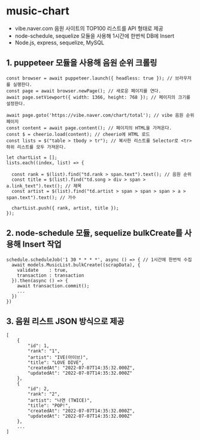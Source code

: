 # music-chart
- vibe.naver.com 음원 사이트의 TOP100 리스트를 API 형태로 제공
- node-schedule, sequelize 모듈을 사용해 1시간에 한번씩 DB에 Insert
- Node.js, express, sequelize, MySQL

## 1. puppeteer 모듈을 사용해 음원 순위 크롤링
```
const browser = await puppeteer.launch({ headless: true }); // 브라우저를 실행한다.
const page = await browser.newPage(); // 새로운 페이지를 연다.
await page.setViewport({ width: 1366, height: 768 }); // 페이지의 크기를 설정한다.

await page.goto('https://vibe.naver.com/chart/total'); // vibe 음원 순위 페이지
const content = await page.content(); // 페이지의 HTML을 가져온다.
const $ = cheerio.load(content); // cheerio에 HTML 로드
const lists = $("table > tbody > tr"); // 복사한 리스트를 Selector로 <tr> 하위 리스트를 모두 가져온다.

let chartList = [];
lists.each((index, list) => {

  const rank = $(list).find("td.rank > span.text").text(); // 음원 순위
  const title = $(list).find("td.song > div > span > a.link_text").text(); // 제목
  const artist = $(list).find("td.artist > span > span > span > a > span.text").text(); // 가수

  chartList.push({ rank, artist, title });
});
```

## 2. node-schedule 모듈, sequelize bulkCreate를 사용해 Insert 작업 
```
schedule.scheduleJob('1 30 * * * *', async () => { // 1시간에 한번씩 수집
  await models.MusicList.bulkCreate((scrapData), {
    validate    : true,
    transaction : transaction
  }).then(async () => {
    await transaction.commit();
    ...
  })
})
```
## 3. 음원 리스트 JSON 방식으로 제공
```
[
    {
        "id": 1,
        "rank": "1",
        "artist": "IVE(아이브)",
        "title": "LOVE DIVE",
        "createdAt": "2022-07-07T14:35:32.000Z",
        "updatedAt": "2022-07-07T14:35:32.000Z"
    },
    {
        "id": 2,
        "rank": "2",
        "artist": "나연 (TWICE)",
        "title": "POP!",
        "createdAt": "2022-07-07T14:35:32.000Z",
        "updatedAt": "2022-07-07T14:35:32.000Z"
    },
    ...
]
```

